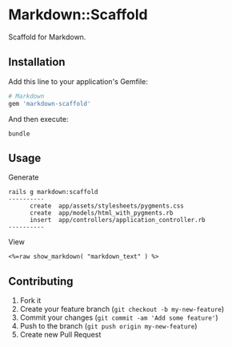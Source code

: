 # Markdown::Scaffold

Scaffold for Markdown.

## Installation

Add this line to your application's Gemfile:

```ruby
# Markdown
gem 'markdown-scaffold'
```

And then execute:

    bundle

## Usage

Generate

```
rails g markdown:scaffold
----------
      create  app/assets/stylesheets/pygments.css
      create  app/models/html_with_pygments.rb
      insert  app/controllers/application_controller.rb
----------
```

View

```erb
<%=raw show_markdown( "markdown_text" ) %>
```

## Contributing

1. Fork it
2. Create your feature branch (`git checkout -b my-new-feature`)
3. Commit your changes (`git commit -am 'Add some feature'`)
4. Push to the branch (`git push origin my-new-feature`)
5. Create new Pull Request
